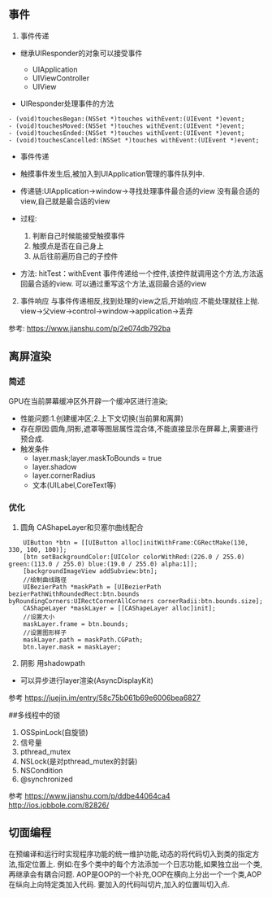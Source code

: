 ## 事件

1. 事件传递

- 继承UIResponder的对象可以接受事件
    + UIApplication
    + UIViewController
    + UIView

- UIResponder处理事件的方法
```
- (void)touchesBegan:(NSSet *)touches withEvent:(UIEvent *)event;
- (void)touchesMoved:(NSSet *)touches withEvent:(UIEvent *)event;
- (void)touchesEnded:(NSSet *)touches withEvent:(UIEvent *)event;
- (void)touchesCancelled:(NSSet *)touches withEvent:(UIEvent *)event;
```

- 事件传递
* 触摸事件发生后,被加入到UIApplication管理的事件队列中.

* 传递链:UIApplication->window->寻找处理事件最合适的view
没有最合适的view,自己就是最合适的view

* 过程:
    1. 判断自己时候能接受触摸事件
    2. 触摸点是否在自己身上
    3. 从后往前遍历自己的子控件

* 方法:
hitTest：withEvent
事件传递给一个控件,该控件就调用这个方法,方法返回最合适的view.
可以通过重写这个方法,返回最合适的view

2. 事件响应
与事件传递相反,找到处理的view之后,开始响应.不能处理就往上抛.
view->父view->control->window->application->丢弃

参考:
https://www.jianshu.com/p/2e074db792ba

## 离屏渲染
### 简述
GPU在当前屏幕缓冲区外开辟一个缓冲区进行渲染;
* 性能问题:1.创建缓冲区;2.上下文切换(当前屏和离屏)
* 存在原因:圆角,阴影,遮罩等图层属性混合体,不能直接显示在屏幕上,需要进行预合成.
* 触发条件
    - layer.mask;layer.maskToBounds = true
    - layer.shadow
    - layer.cornerRadius
    - 文本(UILabel,CoreText等)
### 优化
1. 圆角
CAShapeLayer和贝塞尔曲线配合
```
    UIButton *btn = [[UIButton alloc]initWithFrame:CGRectMake(130, 330, 100, 100)];
    [btn setBackgroundColor:[UIColor colorWithRed:(226.0 / 255.0) green:(113.0 / 255.0) blue:(19.0 / 255.0) alpha:1]];
    [backgroundImageView addSubview:btn];
    //绘制曲线路径
    UIBezierPath *maskPath = [UIBezierPath bezierPathWithRoundedRect:btn.bounds byRoundingCorners:UIRectCornerAllCorners cornerRadii:btn.bounds.size];
    CAShapeLayer *maskLayer = [[CAShapeLayer alloc]init];
    //设置大小
    maskLayer.frame = btn.bounds;
    //设置图形样子
    maskLayer.path = maskPath.CGPath;
    btn.layer.mask = maskLayer;
```
2. 阴影
用shadowpath

* 可以异步进行layer渲染(AsyncDisplayKit)

参考
https://juejin.im/entry/58c75b061b69e6006bea6827

##多线程中的锁
1. OSSpinLock(自旋锁)
2. 信号量
3. pthread_mutex
4. NSLock(是对pthread_mutex的封装)
5. NSCondition
6. @synchronized

参考
https://www.jianshu.com/p/ddbe44064ca4
http://ios.jobbole.com/82826/

## 切面编程
在预编译和运行时实现程序功能的统一维护功能,动态的将代码切入到类的指定方法,指定位置上.
例如:在多个类中的每个方法添加一个日志功能,如果独立出一个类,再继承会有耦合问题.
AOP是OOP的一个补充,OOP在横向上分出一个一个类,AOP在纵向上向特定类加入代码.
要加入的代码叫切片,加入的位置叫切入点.